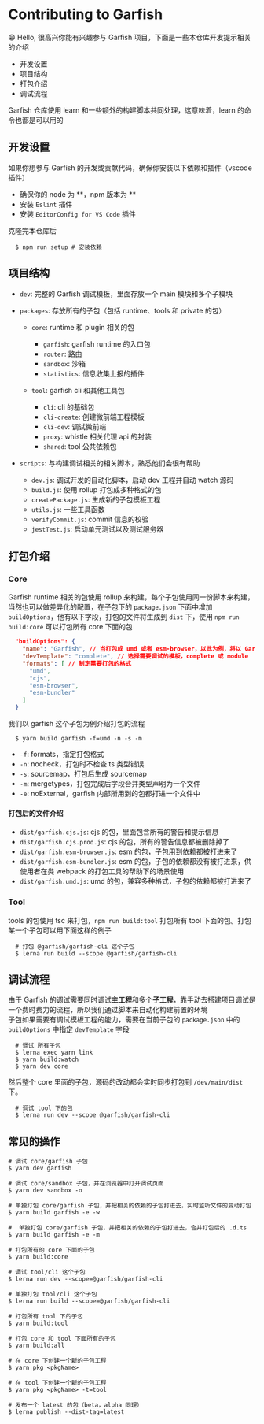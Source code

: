 # Contributing to Garfish

😁 Hello, 很高兴你能有兴趣参与 Garfish 项目，下面是一些本仓库开发提示相关的介绍

- 开发设置
- 项目结构
- 打包介绍
- 调试流程


Garfish 仓库使用 learn 和一些额外的构建脚本共同处理，这意味着，learn 的命令也都是可以用的

## 开发设置

如果你想参与 Garfish 的开发或贡献代码，确保你安装以下依赖和插件（vscode 插件）

- 确保你的 node 为 **，npm 版本为 **
- 安装 `Eslint` 插件
- 安装 `EditorConfig for VS Code` 插件

克隆完本仓库后

```shell
  $ npm run setup # 安装依赖
```

## 项目结构

- `dev`: 完整的 Garfish 调试模板，里面存放一个 main 模块和多个子模块

- `packages`: 存放所有的子包（包括 runtime、tools 和 private 的包）

  - `core`: runtime 和 plugin 相关的包

    - `garfish`: garfish runtime 的入口包
    - `router`: 路由
    - `sandbox`: 沙箱
    - `statistics`: 信息收集上报的插件

  - `tool`: garfish cli 和其他工具包
    - `cli`: cli 的基础包
    - `cli-create`: 创建微前端工程模板
    - `cli-dev`: 调试微前端
    - `proxy`: whistle 相关代理 api 的封装
    - `shared`: tool 公共依赖包

- `scripts`: 与构建调试相关的相关脚本，熟悉他们会很有帮助
  - `dev.js`: 调试开发的自动化脚本，启动 dev 工程并自动 watch 源码
  - `build.js`: 使用 rollup 打包成多种格式的包
  - `createPackage.js`: 生成新的子包模板工程
  - `utils.js`: 一些工具函数
  - `verifyCommit.js`: commit 信息的校验
  - `jestTest.js`: 启动单元测试以及测试服务器

## 打包介绍

### Core

Garfish runtime 相关的包使用 rollup 来构建，每个子包使用同一份脚本来构建，当然也可以做差异化的配置，在子包下的 `package.json` 下面中增加 `buildOptions`，他有以下字段，打包的文件将生成到 `dist` 下，使用 `npm run build:core` 可以打包所有 core 下面的包

```json
  "buildOptions": {
    "name": "Garfish", // 当打包成 umd 或者 esm-browser，以此为例，将以 Garfish 的 namespace 注入到 window 中。没有指定时，默认用子包文件夹转为驼峰后的名字
    "devTemplate": "complete", // 选择需要调试的模板，complete 或 module
    "formats": [ // 制定需要打包的格式
      "umd",
      "cjs",
      "esm-browser",
      "esm-bundler"
    ]
  }
```

我们以 garfish 这个子包为例介绍打包的流程

```shell
  $ yarn build garfish -f=umd -n -s -m
```

- `-f`: formats，指定打包格式
- `-n`: nocheck，打包时不检查 ts 类型错误
- `-s`: sourcemap，打包后生成 sourcemap
- `-m`: mergetypes，打包完成后字段合并类型声明为一个文件
- `-e`: noExternal，garfish 内部所用到的包都打进一个文件中

#### 打包后的文件介绍

- `dist/garfish.cjs.js`: cjs 的包，里面包含所有的警告和提示信息
- `dist/garfish.cjs.prod.js`: cjs 的包，所有的警告信息都被删除掉了
- `dist/garfish.esm-browser.js`: esm 的包，子包用到依赖都被打进来了
- `dist/garfish.esm-bundler.js`: esm 的包，子包的依赖都没有被打进来，供使用者在类 webpack 的打包工具的帮助下的场景使用
- `dist/garfish.umd.js`: umd 的包，兼容多种格式，子包的依赖都被打进来了

### Tool

tools 的包使用 tsc 来打包，`npm run build:tool` 打包所有 tool 下面的包。打包某一个子包可以用下面这样的例子

```shell
  # 打包 @garfish/garfish-cli 这个子包
  $ lerna run build --scope @garfish/garfish-cli
```

## 调试流程

由于 Garfish 的调试需要同时调试**主工程**和多个**子工程**，靠手动去搭建项目调试是一个费时费力的流程，所以我们通过脚本来自动化构建前置的环境<br/>
子包如果需要有调试模板工程的能力，需要在当前子包的 `package.json` 中的 `buildOptions` 中指定 `devTemplate` 字段

```shell
  # 调试 所有子包
  $ lerna exec yarn link
  $ yarn build:watch
  $ yarn dev core
```

然后整个 core 里面的子包，源码的改动都会实时同步打包到 `/dev/main/dist` 下。

```shell
  # 调试 tool 下的包
  $ lerna run dev --scope @garfish/garfish-cli
```

## 常见的操作

```shell
# 调试 core/garfish 子包
$ yarn dev garfish

# 调试 core/sandbox 子包，并在浏览器中打开调试页面
$ yarn dev sandbox -o

# 单独打包 core/garfish 子包，并把相关的依赖的子包打进去，实时监听文件的变动打包
$ yarn build garfish -e -w

#  单独打包 core/garfish 子包，并把相关的依赖的子包打进去，合并打包后的 .d.ts
$ yarn build garfish -e -m

# 打包所有的 core 下面的子包
$ yarn build:core

# 调试 tool/cli 这个子包
$ lerna run dev --scope=@garfish/garfish-cli

# 单独打包 tool/cli 这个子包
$ lerna run build --scope=@garfish/garfish-cli

# 打包所有 tool 下的子包
$ yarn build:tool

# 打包 core 和 tool 下面所有的子包
$ yarn build:all

# 在 core 下创建一个新的子包工程
$ yarn pkg <pkgName>

# 在 tool 下创建一个新的子包工程
$ yarn pkg <pkgName> -t=tool

# 发布一个 latest 的包（beta，alpha 同理）
$ lerna publish --dist-tag=latest
```
